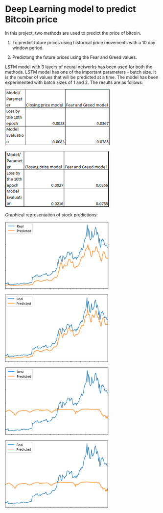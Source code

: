 # Deep Learning model to predict Bitcoin price

In this project, two methods are used to predict the price of bitcoin.

1. To predict future prices using historical price movements with a 10 day window period.

2. Predictong the future prices using the Fear and Greed values.

LSTM model with 3 layers of neural networks has been used for both the methods.
LSTM model has one of the important parameters - batch size. It is the number of values that will be predicted at a time.
The model has been experimented with batch sizes of 1 and 2. The results are as follows:

![Batch Size - 2](Images/Capture1.png)

![Batch Size - 1](Images/Capture2.png)

Graphical representation of stock predictions:

![Batch Size - 1 Closing Price Model](Images/Batch1close.png)

![Batch Size - 2 Closing Price Model](Images/Batch2close.png)

![Batch Size - 1 FNG Model](Images/Batch1FNG.png)

![Batch Size - 2 FNG Model](Images/Batch2FNG.png)